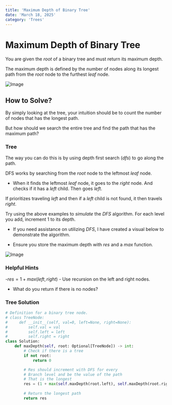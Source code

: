 ```yaml
---
title: 'Maximum Depth of Binary Tree'
date: 'March 18, 2025'
category: 'Trees'
---
```


# Maximum Depth of Binary Tree

You are given the $root$ of a binary tree and must return its maximum depth.

The maximum depth is defined by the number of nodes along its longest path from the $root$ node to the furthest $leaf$ node.

![Image](/trees/maximumDepthOfBinaryTree/MaximumDepthOfBinaryTree1.png)

## How to Solve?

By simply looking at the tree, your intuition should be to count the number of nodes that has the longest path.

But how should we search the entire tree and find the path that has the maximum path?

### Tree

The way you can do this is by using depth first search $(dfs)$ to go along the path.

DFS works by searching from the $root$ node to the leftmost $leaf$ node.

- When it finds the leftmost $leaf$ node, it goes to the $right$ node. And checks if it has a $left$ child. Then goes $left$.

If prioritizes traveling $left$ and then if a $left$ child is not found, it then travels $right$.

Try using the above examples to $simulate$ the $DFS$ algorithm. For each level you add, increment $1$ to its depth.

- If you need assistance on utilizing $DFS$, I have created a visual below to demonstrate the algorithm.

- Ensure you store the maximum depth with $res$ and a $max$ function.

![Image](/trees/maximumDepthOfBinaryTree/MaximumDepthOfBinaryTree2.png)

### Helpful Hints
-$res = 1 + max(left, right)$
    - Use recursion on the left and right nodes.
- What do you return if there is no nodes?

### Tree Solution
```python
# Definition for a binary tree node.
# class TreeNode:
#     def __init__(self, val=0, left=None, right=None):
#         self.val = val
#         self.left = left
#         self.right = right
class Solution:
    def maxDepth(self, root: Optional[TreeNode]) -> int:
        # Check if there is a tree
        if not root:
            return 0

        # Res should increment with DFS for every
        # Branch level and be the value of the path
        # That is the longest
        res = (1 + max(self.maxDepth(root.left), self.maxDepth(root.right)))
        
        # Return the longest path
        return res